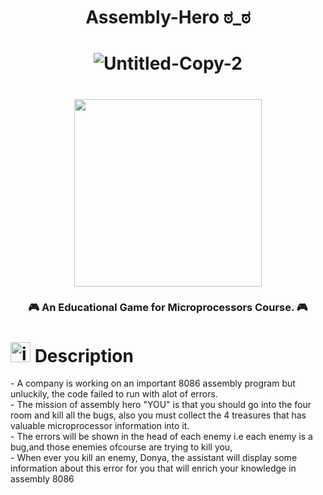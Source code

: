  <H1 align="center">

 Assembly-Hero ಠ_ಠ
 </H1>
<H1 align="center">

<img  src="https://i.ibb.co/17Nv2R3/Untitled-Copy-2.png" alt="Untitled-Copy-2" border="0" >
  </H1>
  <h1 align="center">
<img src="https://www.unity-studios.com/de/wp-content/uploads/revslider/home-banner/made-with-unity-white.png" width=300px >

 </h1>
<h3 align="center">🎮 An Educational Game for Microprocessors Course. 🎮</h3>


<H1>
<a href="https://imgbb.com/"><img src="https://i.ibb.co/dLNFXqx/icons8-pacman-48.png" alt="icons8-pacman-48" border="0" width=32px></a> Description
 </H1>
<p>
- A company is working on an important 8086 assembly program but unluckily, the code failed to run with alot of errors. </br>
- The mission of assembly hero "YOU" is that you should go into the four room and kill all the bugs, 
 also you must collect the 4 treasures that has valuable microprocessor information into it.</br>
- The errors will be shown in the head of each enemy i.e each enemy is a bug,and those enemies ofcourse are trying to kill you, </br>
- When ever you kill an enemy, Donya, the assistant will display some information about this error for you 
that  will enrich your knowledge in assembly 8086</br>
 </p>
